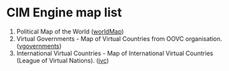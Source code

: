 # CIM Engine map list

1. Political Map of the World  ([worldMap](https://cimengine.github.io/map/?id=worldMap))
2. Virtual Governments - Map of Virtual Countries from OOVC organisation. ([vgovernments](https://cimengine.github.io/map/?id=vgovernments))
3. International Virtual Countries - Map of International Virtual Countries (League of Virtual Nations). ([ivc](https://cimengine.github.io/map/?id=ivc))
